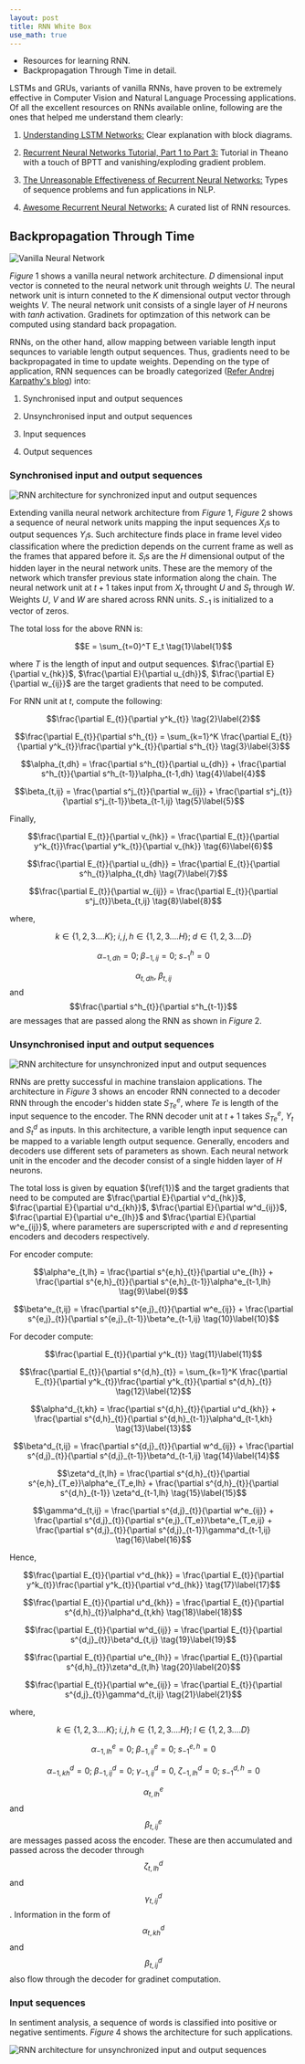 ```yaml
---
layout: post
title: RNN White Box
use_math: true
---
```


* Resources for learning RNN.  
* Backpropagation Through Time in detail.

LSTMs and GRUs, variants of vanilla RNNs, have proven to be extremely effective in Computer Vision and Natural Language Processing applications. Of all the excellent resources on RNNs available online, following are the ones that helped me understand them clearly:

1. [Understanding LSTM Networks:](http://colah.github.io/posts/2015-08-Understanding-LSTMs/) Clear explanation with block diagrams.

2. [Recurrent Neural Networks Tutorial, Part 1 to Part 3:](http://www.wildml.com/2015/09/recurrent-neural-networks-tutorial-part-1-introduction-to-rnns/) Tutorial in Theano with a touch of BPTT and vanishing/exploding gradient problem.

3. [The Unreasonable Effectiveness of Recurrent Neural Networks:](http://karpathy.github.io/2015/05/21/rnn-effectiveness/) Types of sequence problems and fun applications in NLP.

4. [Awesome Recurrent Neural Networks:](https://github.com/kjw0612/awesome-rnn) A curated list of RNN resources.

## Backpropagation Through Time

![](/images/VanillaNN.jpg  "Vanilla Neural Network")

$Figure\;1$ shows a vanilla neural network architecture. $D$ dimensional input vector is conneted to the neural network unit through weights $U$. The neural network unit is inturn conneted to the $K$ dimensional output vector through weights $V$. The neural network unit consists of a single layer of $H$ neurons with $tanh$ activation. Gradinets for optimzation of this network can be computed using standard back propagation.

RNNs, on the other hand, allow mapping between variable length input sequnces to variable length output sequences. Thus, gradients need to be backpropagated in time to update weights. Depending on the type of application, RNN sequences can be broadly categorized ([Refer Andrej Karpathy's blog](http://karpathy.github.io/2015/05/21/rnn-effectiveness/)) into:

1. Synchronised input and output sequences

2. Unsynchronised input and output sequences

3. Input sequences

4. Output sequences

### Synchronised input and output sequences

![](/images/RNNSyncIpOpMessage.jpg  "RNN architecture for synchronized input and output sequences")

Extending vanilla neural network architecture from $Figure\;1$, $Figure\;2$ shows a sequence of neural network units mapping the input sequences $X_{i}$s to output sequences $Y_{i}$s. Such architecture finds place in frame level video classification where the prediction depends on the current frame as well as the frames that appared before it. $S_{i}$s are the $H$ dimensional output of the hidden layer in the neural network units. These are the memory of the network which transfer previous state information along the chain. The neural network unit at $t+1$ takes input from $X_{t}$ throught $U$ and $S_{t}$ through $W$. Weights $U$, $V$ and $W$ are shared across RNN units. $S_{-1}$ is initialized to a vector of zeros.

The total loss for the above RNN is:

$$E = \sum_{t=0}^T E_t \tag{1}\label{1}$$

where $T$ is the length of input and output sequences. 
$\frac{\partial E}{\partial v_{hk}}$, $\frac{\partial E}{\partial u_{dh}}$, $\frac{\partial E}{\partial w_{ij}}$ are the target gradients that need to be computed.

For RNN unit at $t$, compute the following:

$$\frac{\partial E_{t}}{\partial y^k_{t}} \tag{2}\label{2}$$

$$\frac{\partial E_{t}}{\partial s^h_{t}} = \sum_{k=1}^K \frac{\partial E_{t}}{\partial y^k_{t}}\frac{\partial y^k_{t}}{\partial s^h_{t}} \tag{3}\label{3}$$

$$\alpha_{t,dh} = \frac{\partial s^h_{t}}{\partial u_{dh}} + \frac{\partial s^h_{t}}{\partial s^h_{t-1}}\alpha_{t-1,dh} \tag{4}\label{4}$$

$$\beta_{t,ij} = \frac{\partial s^j_{t}}{\partial w_{ij}} + \frac{\partial s^j_{t}}{\partial s^j_{t-1}}\beta_{t-1,ij} \tag{5}\label{5}$$

Finally,

$$\frac{\partial E_{t}}{\partial v_{hk}} = \frac{\partial E_{t}}{\partial y^k_{t}}\frac{\partial y^k_{t}}{\partial v_{hk}} \tag{6}\label{6}$$

$$\frac{\partial E_{t}}{\partial u_{dh}} = \frac{\partial E_{t}}{\partial s^h_{t}}\alpha_{t,dh} \tag{7}\label{7}$$

$$\frac{\partial E_{t}}{\partial w_{ij}} = \frac{\partial E_{t}}{\partial s^j_{t}}\beta_{t,ij} \tag{8}\label{8}$$

where,

$$k \in \{1,2,3....K\}; \;i,j,h \in \{1,2,3....H\}; \;d \in \{1,2,3....D\}$$ 

$$\alpha_{-1,dh} = 0; \;\beta_{-1,ij} = 0; \;s^h_{-1} = 0$$

$$\alpha_{t,dh}, \;\beta_{t,ij}$$ and $$\frac{\partial s^h_{t}}{\partial s^h_{t-1}}$$ are messages that are passed along the RNN as shown in $Figure\;2$.

### Unsynchronised input and output sequences

![](/images/RNNUnSyncIpOpMessage.jpg  "RNN architecture for unsynchronized input and output sequences")

RNNs are pretty successful in machine translaion applications. The architecture in $Figure\;3$ shows an encoder RNN connected to a decoder RNN through the encoder's hidden state $S^e_{Te}$, where $Te$ is length of the input sequence to the encoder. The RNN decoder unit at $t+1$ takes $S^e_{Te}$, $Y_{t}$ and $S^d_{t}$ as inputs. In this architecture, a varible length input sequence can be mapped to a variable length output sequence. Generally, encoders and decoders use different sets of parameters as shown. Each neural network unit in the encoder and the decoder consist of a single hidden layer of $H$ neurons.

The total loss is given by equation $(\ref{1})$ and the target gradients that need to be computed are $\frac{\partial E}{\partial v^d_{hk}}$, $\frac{\partial E}{\partial u^d_{kh}}$, $\frac{\partial E}{\partial w^d_{ij}}$, $\frac{\partial E}{\partial u^e_{lh}}$ and $\frac{\partial E}{\partial w^e_{ij}}$, where parameters are superscripted with $e$ and $d$ representing encoders and decoders respectively.

For encoder compute:

$$\alpha^e_{t,lh} = \frac{\partial s^{e,h}_{t}}{\partial u^e_{lh}} + \frac{\partial s^{e,h}_{t}}{\partial s^{e,h}_{t-1}}\alpha^e_{t-1,lh} \tag{9}\label{9}$$

$$\beta^e_{t,ij} = \frac{\partial s^{e,j}_{t}}{\partial w^e_{ij}} + \frac{\partial s^{e,j}_{t}}{\partial s^{e,j}_{t-1}}\beta^e_{t-1,ij} \tag{10}\label{10}$$


For decoder compute:

$$\frac{\partial E_{t}}{\partial y^k_{t}} \tag{11}\label{11}$$

$$\frac{\partial E_{t}}{\partial s^{d,h}_{t}} = \sum_{k=1}^K \frac{\partial E_{t}}{\partial y^k_{t}}\frac{\partial y^k_{t}}{\partial s^{d,h}_{t}} \tag{12}\label{12}$$

$$\alpha^d_{t,kh} = \frac{\partial s^{d,h}_{t}}{\partial u^d_{kh}} + \frac{\partial s^{d,h}_{t}}{\partial s^{d,h}_{t-1}}\alpha^d_{t-1,kh} \tag{13}\label{13}$$

$$\beta^d_{t,ij} = \frac{\partial s^{d,j}_{t}}{\partial w^d_{ij}} + \frac{\partial s^{d,j}_{t}}{\partial s^{d,j}_{t-1}}\beta^d_{t-1,ij} \tag{14}\label{14}$$

$$\zeta^d_{t,lh} = \frac{\partial s^{d,h}_{t}}{\partial s^{e,h}_{T_e}}\alpha^e_{T_e,lh} + \frac{\partial s^{d,h}_{t}}{\partial s^{d,h}_{t-1}} \zeta^d_{t-1,lh}  \tag{15}\label{15}$$

$$\gamma^d_{t,ij} = \frac{\partial s^{d,j}_{t}}{\partial w^e_{ij}} + \frac{\partial s^{d,j}_{t}}{\partial s^{e,j}_{T_e}}\beta^e_{T_e,ij} + \frac{\partial s^{d,j}_{t}}{\partial s^{d,j}_{t-1}}\gamma^d_{t-1,ij} \tag{16}\label{16}$$

Hence,

$$\frac{\partial E_{t}}{\partial v^d_{hk}} = \frac{\partial E_{t}}{\partial y^k_{t}}\frac{\partial y^k_{t}}{\partial v^d_{hk}} \tag{17}\label{17}$$

$$\frac{\partial E_{t}}{\partial u^d_{kh}} = \frac{\partial E_{t}}{\partial s^{d,h}_{t}}\alpha^d_{t,kh} \tag{18}\label{18}$$

$$\frac{\partial E_{t}}{\partial w^d_{ij}} = \frac{\partial E_{t}}{\partial s^{d,j}_{t}}\beta^d_{t,ij} \tag{19}\label{19}$$

$$\frac{\partial E_{t}}{\partial u^e_{lh}} = \frac{\partial E_{t}}{\partial s^{d,h}_{t}}\zeta^d_{t,lh}  \tag{20}\label{20}$$

$$\frac{\partial E_{t}}{\partial w^e_{ij}} = \frac{\partial E_{t}}{\partial s^{d,j}_{t}}\gamma^d_{t,ij} \tag{21}\label{21}$$

where,

$$k \in \{1,2,3....K\}; \;i,j,h \in \{1,2,3....H\}; \;l \in \{1,2,3....D\}$$ 

$$\alpha^e_{-1,lh} = 0; \;\beta^e_{-1,ij} = 0; \;s^{e,h}_{-1} = 0$$

$$\alpha^d_{-1,kh} = 0; \;\beta^d_{-1,ij} = 0; \;\gamma^d_{-1,ij} = 0, \;\zeta^d_{-1,lh} = 0; \;s^{d,h}_{-1} = 0$$


$$\alpha^e_{t,lh}$$ and $$\beta^e_{t,ij}$$ are messages passed acoss the encoder. These are then accumulated and passed across the decoder through $$\zeta^d_{t,lh}$$ and $$\gamma^d_{t,ij}$$. Information in the form of $$\alpha^d_{t,kh}$$ and $$\beta^d_{t,ij}$$ also flow through the decoder for gradinet computation.

### Input sequences

In sentiment analysis, a sequence of words is classified into positive or negative sentiments. $Figure\;4$ shows the architecture for such applications.

![](/images/RNNUnSyncIpOpMessage.jpg  "RNN architecture for unsynchronized input and output sequences")

